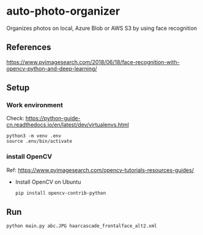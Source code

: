 # auto-photo-organizer
Organizes photos on local, Azure Blob or AWS S3 by using face recognition

## References 
https://www.pyimagesearch.com/2018/06/18/face-recognition-with-opencv-python-and-deep-learning/ 


## Setup 

### Work environment
Check: https://python-guide-cn.readthedocs.io/en/latest/dev/virtualenvs.html
```shell
python3 -m venv .env
source .env/bin/activate
```



### install OpenCV 
Ref: https://www.pyimagesearch.com/opencv-tutorials-resources-guides/

- Install OpenCV on Ubuntu
  ```bash
  pip install opencv-contrib-python
  ```

## Run
```shell
python main.py abc.JPG haarcascade_frontalface_alt2.xml
```


